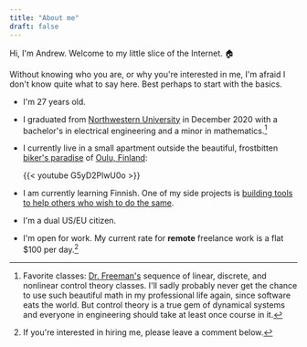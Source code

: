 ```yaml
---
title: "About me"
draft: false
---
```


Hi, I'm Andrew. Welcome to my little slice of the Internet. 🏠

Without knowing who you are, or why you're interested in me, I'm afraid I don't know quite what to say here. Best perhaps to start with the basics.

- I'm 27 years old.
- I graduated from [Northwestern University](https://www.northwestern.edu/) in December 2020 with a bachelor's in electrical engineering and a minor in mathematics.[^1]
- I currently live in a small apartment outside the beautiful, frostbitten [biker's paradise](https://www.ouka.fi/oulu/english/cycling1) of [Oulu, Finland](https://www.wikiwand.com/en/Oulu):

  {{< youtube G5yD2PlwU0o >}}

- I am currently learning Finnish. One of my side projects is [building tools to help others who wish to do the same](https://github.com/hiAndrewQuinn/finfreq).
- I'm a dual US/EU citizen.
- I'm open for work. My current rate for **remote** freelance work is a flat $100 per day.[^2]


[^1]: Favorite classes: [Dr. Freeman's](https://www.mccormick.northwestern.edu/research-faculty/directory/profiles/freeman-randy.html) sequence of linear, discrete, and nonlinear control theory classes. I'll sadly probably never get the chance to use such beautiful math in my professional life again, since software eats the world. But control theory is a true gem of dynamical systems and everyone in engineering should take at least once course in it.
[^2]: If you're interested in hiring me, please leave a comment below.


